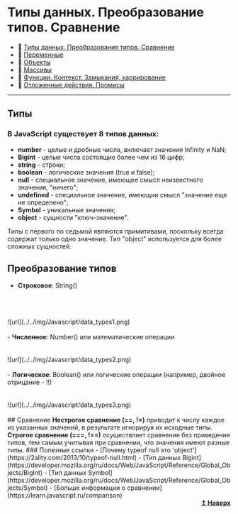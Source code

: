 # Типы данных. Преобразование типов. Сравнение
- :page_with_curl: [Типы данных. Преобразования типов. Сравнение](./assets/md/Javacript/data-types_comparison.md)<br>
- :page_with_curl: [Переменные](./assets/md/Javacript/variables.md)<br>
- :page_with_curl: [Объекты](./assets/md/Javacript/objectss.md)<br>
- :page_with_curl: [Массивы](./assets/md/Javacript/arrays.md)<br>
- :page_with_curl: [Функции. Контекст. Замыкания, каррирование](./assets/md/Javacript/functions_сontext_сarr_сlosures.md)<br>
- :page_with_curl: [Отложенные действия. Промисы](./assets/md/Javacript/delayed-actions_promise.md)<br>
---
## Типы
### В JavaScript существует 8 типов данных:
- <b>number</b> - целые и дробные числа, включает значения Infinity и NaN;
- <b>Bigint</b> - целые числа состоящие более чем из 16 цифр;
- <b>string</b> - строки;
- <b>boolean</b> - логические значения (true и false);
- <b>null</b> - специальное значение, имеющее смысл неизвестного значения, "ничего";
- <b>undefined</b> - специальное значение, имеющии смысл "значение еще не определено";
- <b>Symbol</b> - уникальные значения;
- <b>object</b> -  сущности "ключ-значение". 

Типы с первого по седьмой являются примитивами, поскольку всегда содержат только одно значение. Тип "object" используется для более сложных сущностей.
## Преобразование типов
- <b>Строковое</b>: String()
<br>
<br>
<br>
![url](../../img/Javascript/data_types1.png)
<br>
<br>
- <b>Численное</b>: Number() или математические операции
<br>
<br>
<br>
![url](../../img/Javascript/data_types2.png)
<br>
<br>
- <b>Логическое</b>: Boolean() или логические операции (например, двойное отрицание - !!)
<br>
<br>
<br>
![url](../../img/Javascript/data_types3.png)
<br>
<br>
## Сравнение
<b>Нестрогое сравнение (==, !=)</b> приводит к числу каждое из указанных значений, в результате игнорируя их исходные типы.
<b>Строгое сравнение (===, !==)</b> осуществляет сравнение без приведения типов, тем самым учитывая при сравнении, что значения имеют разные типы.
### Полезные ссылки
- [Почему typeof null это 'object'](https://2ality.com/2013/10/typeof-null.html)
- [Тип данных Bigint](https://developer.mozilla.org/ru/docs/Web/JavaScript/Reference/Global_Objects/BigInt)
- [Тип данных Symbol](https://developer.mozilla.org/ru/docs/Web/JavaScript/Reference/Global_Objects/Symbol)
- [Больше информации о сравнении](https://learn.javascript.ru/comparison)
<div align="right">
  <b><a href="#">↥ Наверх</a></b>
</div>